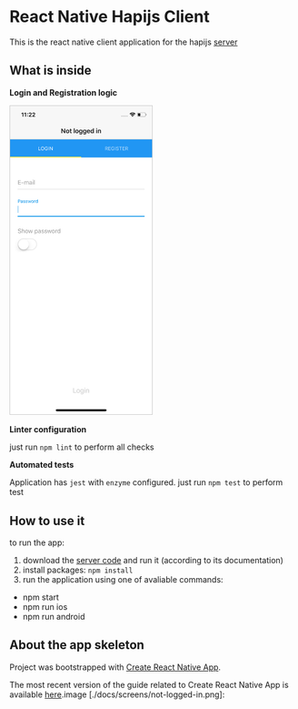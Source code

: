 # React Native Hapijs Client

This is the react native client application for the hapijs [server](https://github.com/SoftwareBrothers/hapijs-mongoose-app-bootstrap)

## What is inside

**Login and Registration logic**

<img src="./docs/screens/not-logged-in.png" width=250 style="border: 1px solid #ccc" />

**Linter configuration**

just run `npm lint` to perform all checks

**Automated tests**

Application has `jest` with `enzyme` configured.
just run `npm test` to perform test

## How to use it

to run the app:

1. download the [server code](https://github.com/SoftwareBrothers/hapijs-mongoose-app-bootstrap) and run it (according to its documentation)
2. install packages: `npm install`
3. run the application using one of avaliable commands:

  - npm start
  - npm run ios
  - npm run android

## About the app skeleton

Project was bootstrapped with [Create React Native App](https://github.com/react-community/create-react-native-app).

The most recent version of the guide related to Create React Native App is available [here](https://github.com/react-community/create-react-native-app/blob/master/react-native-scripts/template/README.md).image
[./docs/screens/not-logged-in.png]: 
